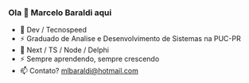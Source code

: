### Ola 👋 Marcelo Baraldi aqui

- 🔭 Dev / Tecnospeed
- ⚡ Graduado de Analise e Desenvolvimento de Sistemas na PUC-PR
- 🌱 Next / TS / Node / Delphi
- ⚡ Sempre aprendendo, sempre crescendo
- 📫 Contato? mlbaraldi@hotmail.com

<!--
**mlbaraldi/mlbaraldi** is a ✨ _special_ ✨ repository because its `README.md` (this file) appears on your GitHub profile.

Here are some ideas to get you started:

- 🔭 I’m currently working on ...
- 🌱 I’m currently learning ...
- 👯 I’m looking to collaborate on ...
- 🤔 I’m looking for help with ...
- 💬 Ask me about ...
- 📫 How to reach me: ...
- 😄 Pronouns: ...
- ⚡ Fun fact: ...
-->
